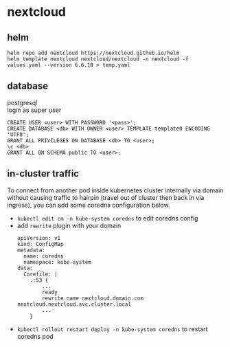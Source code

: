 # nextcloud

## helm

```
helm repo add nextcloud https://nextcloud.github.io/helm
helm template nextcloud nextcloud/nextcloud -n nextcloud -f values.yaml --version 6.6.10 > temp.yaml
```

## database

postgresql \
login as super user
```
CREATE USER <user> WITH PASSWORD '<pass>';
CREATE DATABASE <db> WITH OWNER <user> TEMPLATE template0 ENCODING 'UTF8';
GRANT ALL PRIVILEGES ON DATABASE <db> TO <user>;
\c <db>
GRANT ALL ON SCHEMA public TO <user>;
```

## in-cluster traffic

To connect from another pod inside kubernetes cluster internally via domain without causing traffic to
hairpin (travel out of cluster then back in via ingress), you can add some coredns configuration below.
- `kubectl edit cm -n kube-system coredns` to edit coredns config
- add `rewrite` plugin with your domain
  ```
  apiVersion: v1
  kind: ConfigMap
  metadata:
    name: coredns
    namespace: kube-system
  data:
    Corefile: |
      .:53 {
          ...
          ready
          rewrite name nextcloud.domain.com nextcloud.nextcloud.svc.cluster.local
          ...
      }
  ```
- `kubectl rollout restart deploy -n kube-system coredns` to restart coredns pod
